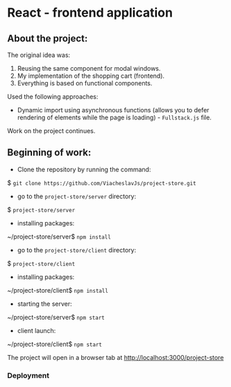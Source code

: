 # React - frontend application

## About the project:

The original idea was:

 1. Reusing the same component for modal windows.
 2. My implementation of the shopping cart (frontend).
 3. Everything is based on functional components.

Used the following approaches:

 - Dynamic import using asynchronous functions 
 (allows you to defer rendering of elements while the page is loading) - 
 `Fullstack.js` file. 

Work on the project continues.


## Beginning of work: 

 - Clone the repository by running the command:
 
 $ `git clone https://github.com/ViacheslavJs/project-store.git`

 - go to the `project-store/server` directory:

 $ `project-store/server`

 - installing packages:
 
 ~/project-store/server$ `npm install`

- go to the `project-store/client` directory:

 $ `project-store/client`

 - installing packages:
 
 ~/project-store/client$ `npm install`

 - starting the server:

 ~/project-store/server$ `npm start`

 - client launch:

 ~/project-store/client$ `npm start`
 
The project will open in a browser tab at [http://localhost:3000/project-store](http://localhost:3000/project-store)
 
### Deployment

<!--
To deploy this application on **GitHub Pages**, follow the instructions at the link:

This section has moved here: [https://facebook.github.io/create-react-app/docs/deployment](https://facebook.github.io/create-react-app/docs/deployment)
 
Please note that this project already has the `gh-pages` package installed and the commands required 
for deployment are already in the `package.json` file. 
Remember to change the URL in the `package.json` file to match your GitHub Pages page:

 *package.json*:
 
 `"homepage": "https://yourwebsite.github.io/store-client/"`
-->
 
 
 
